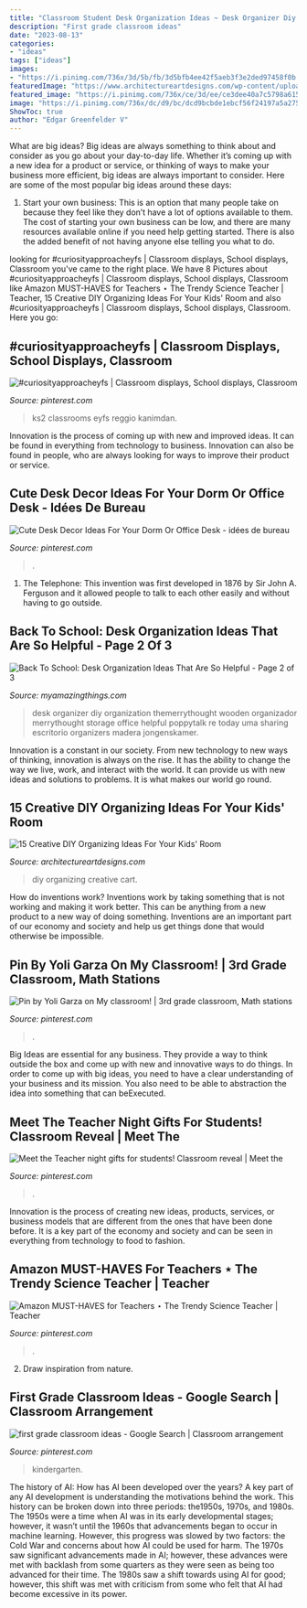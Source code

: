 ```yaml
---
title: "Classroom Student Desk Organization Ideas ~ Desk Organizer Diy Organization Themerrythought Wooden Organizador Merrythought Storage Office Helpful Poppytalk Re Today Uma Sharing Escritorio Organizers Madera Jongenskamer"
description: "First grade classroom ideas"
date: "2023-08-13"
categories:
- "ideas"
tags: ["ideas"]
images:
- "https://i.pinimg.com/736x/3d/5b/fb/3d5bfb4ee42f5aeb3f3e2ded97458f0b.jpg"
featuredImage: "https://www.architectureartdesigns.com/wp-content/uploads/2017/02/15-Creative-DIY-Organizing-Ideas-For-Your-Kids-Room-5.jpg"
featured_image: "https://i.pinimg.com/736x/ce/3d/ee/ce3dee40a7c5798a61524d05fe935198.jpg"
image: "https://i.pinimg.com/736x/dc/d9/bc/dcd9bcbde1ebcf56f24197a5a275f58c.jpg"
ShowToc: true
author: "Edgar Greenfelder V"
---
```



What are big ideas?
Big ideas are always something to think about and consider as you go about your day-to-day life. Whether it’s coming up with a new idea for a product or service, or thinking of ways to make your business more efficient, big ideas are always important to consider. Here are some of the most popular big ideas around these days:
1. Start your own business: This is an option that many people take on because they feel like they don’t have a lot of options available to them. The cost of starting your own business can be low, and there are many resources available online if you need help getting started. There is also the added benefit of not having anyone else telling you what to do.


	

		
looking for #curiosityapproacheyfs | Classroom displays, School displays, Classroom you've came to the right place. We have 8 Pictures about #curiosityapproacheyfs | Classroom displays, School displays, Classroom like Amazon MUST-HAVES for Teachers ⋆ The Trendy Science Teacher | Teacher, 15 Creative DIY Organizing Ideas For Your Kids&#039; Room and also #curiosityapproacheyfs | Classroom displays, School displays, Classroom. Here you go:
		
    
## #curiosityapproacheyfs | Classroom Displays, School Displays, Classroom

<img loading=lazy src="https://i.pinimg.com/736x/f7/b1/14/f7b1147ec511783277269392626080bf.jpg" onerror="this.onerror=null;this.src='https://tse4.mm.bing.net/th?id=OIP.ivqLOdZ1vMHyt3-zXqrPNQHaJ3&amp;pid=15.1';" alt="#curiosityapproacheyfs | Classroom displays, School displays, Classroom">

_Source: pinterest.com_

>ks2 classrooms eyfs reggio kanimdan. 

	

Innovation is the process of coming up with new and improved ideas. It can be found in everything from technology to business. Innovation can also be found in people, who are always looking for ways to improve their product or service.

    
## Cute Desk Decor Ideas For Your Dorm Or Office Desk - Idées De Bureau

<img loading=lazy src="https://i.pinimg.com/736x/3d/5b/fb/3d5bfb4ee42f5aeb3f3e2ded97458f0b.jpg" onerror="this.onerror=null;this.src='https://tse2.mm.bing.net/th?id=OIP.1w6zhp4CHoPBUmoV-xM3-wHaJa&amp;pid=15.1';" alt="Cute Desk Decor Ideas For Your Dorm Or Office Desk - idées de bureau">

_Source: pinterest.com_

>. 

	

1. The Telephone: This invention was first developed in 1876 by Sir John A. Ferguson and it allowed people to talk to each other easily and without having to go outside.

    
## Back To School: Desk Organization Ideas That Are So Helpful - Page 2 Of 3

<img loading=lazy src="http://myamazingthings.com/wp-content/uploads/2017/08/desk-organization-10.jpg" onerror="this.onerror=null;this.src='https://tse1.mm.bing.net/th?id=OIP.zWsqjE0M1Ya_RBmfr9mMxwHaLK&amp;pid=15.1';" alt="Back To School: Desk Organization Ideas That Are So Helpful - Page 2 of 3">

_Source: myamazingthings.com_

>desk organizer diy organization themerrythought wooden organizador merrythought storage office helpful poppytalk re today uma sharing escritorio organizers madera jongenskamer. 

	

Innovation is a constant in our society. From new technology to new ways of thinking, innovation is always on the rise. It has the ability to change the way we live, work, and interact with the world. It can provide us with new ideas and solutions to problems. It is what makes our world go round.

    
## 15 Creative DIY Organizing Ideas For Your Kids&#039; Room

<img loading=lazy src="https://www.architectureartdesigns.com/wp-content/uploads/2017/02/15-Creative-DIY-Organizing-Ideas-For-Your-Kids-Room-5.jpg" onerror="this.onerror=null;this.src='https://tse1.mm.bing.net/th?id=OIP.g3xOQeEm54YnT5DcCXLqqgHaLK&amp;pid=15.1';" alt="15 Creative DIY Organizing Ideas For Your Kids&#039; Room">

_Source: architectureartdesigns.com_

>diy organizing creative cart. 

	

How do inventions work?
Inventions work by taking something that is not working and making it work better. This can be anything from a new product to a new way of doing something. Inventions are an important part of our economy and society and help us get things done that would otherwise be impossible.

    
## Pin By Yoli Garza On My Classroom! | 3rd Grade Classroom, Math Stations

<img loading=lazy src="https://i.pinimg.com/originals/13/80/a5/1380a5b0bc58735d4a18d2d4b55d8675.jpg" onerror="this.onerror=null;this.src='https://tse1.mm.bing.net/th?id=OIP.6QpwL5pTLRcmM5Eqa10ZtAHaJ4&amp;pid=15.1';" alt="Pin by Yoli Garza on My classroom! | 3rd grade classroom, Math stations">

_Source: pinterest.com_

>. 

	

Big Ideas are essential for any business. They provide a way to think outside the box and come up with new and innovative ways to do things. In order to come up with big ideas, you need to have a clear understanding of your business and its mission. You also need to be able to abstraction the idea into something that can beExecuted.

    
## Meet The Teacher Night Gifts For Students! Classroom Reveal | Meet The

<img loading=lazy src="https://i.pinimg.com/736x/dc/d9/bc/dcd9bcbde1ebcf56f24197a5a275f58c.jpg" onerror="this.onerror=null;this.src='https://tse2.mm.bing.net/th?id=OIP.bCEjkk_7vnbg_XmJ2aNYBAHaJQ&amp;pid=15.1';" alt="Meet the Teacher night gifts for students! Classroom reveal | Meet the">

_Source: pinterest.com_

>. 

	

Innovation is the process of creating new ideas, products, services, or business models that are different from the ones that have been done before. It is a key part of the economy and society and can be seen in everything from technology to food to fashion.

    
## Amazon MUST-HAVES For Teachers ⋆ The Trendy Science Teacher | Teacher

<img loading=lazy src="https://i.pinimg.com/736x/ce/3d/ee/ce3dee40a7c5798a61524d05fe935198.jpg" onerror="this.onerror=null;this.src='https://tse1.mm.bing.net/th?id=OIP.Nt1sEaifZxA76ZRXKesBogHaJ4&amp;pid=15.1';" alt="Amazon MUST-HAVES for Teachers ⋆ The Trendy Science Teacher | Teacher">

_Source: pinterest.com_

>. 

	

2. Draw inspiration from nature.

    
## First Grade Classroom Ideas - Google Search | Classroom Arrangement

<img loading=lazy src="https://i.pinimg.com/736x/16/d6/dd/16d6dd9361a916ebf57aba88cb7d1033.jpg" onerror="this.onerror=null;this.src='https://tse3.mm.bing.net/th?id=OIP.udnBszj95VIoj3i5vVeTiwHaFj&amp;pid=15.1';" alt="first grade classroom ideas - Google Search | Classroom arrangement">

_Source: pinterest.com_

>kindergarten. 

	

The history of AI: How has AI been developed over the years?
A key part of any AI development is understanding the motivations behind the work. This history can be broken down into three periods: the1950s, 1970s, and 1980s. The 1950s were a time when AI was in its early developmental stages; however, it wasn’t until the 1960s that advancements began to occur in machine learning. However, this progress was slowed by two factors: the Cold War and concerns about how AI could be used for harm. The 1970s saw significant advancements made in AI; however, these advances were met with backlash from some quarters as they were seen as being too advanced for their time. The 1980s saw a shift towards using AI for good; however, this shift was met with criticism from some who felt that AI had become excessive in its power.

